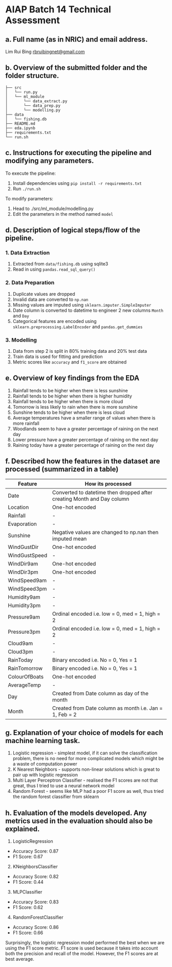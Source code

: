 # AIAP Batch 14 Technical Assessment

## a. Full name (as in NRIC) and email address.

Lim Rui Bing
rbruibingnet@gmail.com

## b. Overview of the submitted folder and the folder structure.

```
├── src
│   └── run.py
│   └── ml_module
│       └── data_extract.py
│       └── data_prep.py
│       └── modelling.py
├── data
│   └── fishing.db
├── README.md
├── eda.ipynb
├── requirements.txt
└── run.sh
```

## c. Instructions for executing the pipeline and modifying any parameters.

To execute the pipeline:
1. Install dependencies using `pip install -r requirements.txt`
2. Run `./run.sh`

To modify parameters:
1. Head to ./src/ml_module/modelling.py
2. Edit the parameters in the method named `model`

## d. Description of logical steps/flow of the pipeline.

### 1. Data Extraction

1. Extracted from `data/fishing.db` using sqlite3
2. Read in using `pandas.read_sql_query()`

### 2. Data Preparation

1. Duplicate values are dropped
2. Invalid data are converted to `np.nan`
3. Missing values are imputed using `sklearn.imputer.SimpleImputer`
4. Date column is converted to datetime to engineer 2 new columns `Month` and `Day`
5. Categorical features are encoded using `sklearn.preprocessing.LabelEncoder` and `pandas.get_dummies`

### 3. Modelling

1. Data from step 2 is split in 80% training data and 20% test data
2. Train data is used for fitting and prediction
2. Metric scores like `accuracy` and `f1_score` are obtained

## e. Overview of key findings from the EDA

1. Rainfall tends to be higher when there is less sunshine
2. Rainfall tends to be higher when there is higher humidity
3. Rainfall tends to be higher when there is more cloud
4. Tomorrow is less likely to rain when there is more sunshine
5. Sunshine tends to be higher when there is less cloud
6. Average temperatures have a smaller range of values when there is more rainfall
7. Woodlands seem to have a greater percentage of raining on the next day
8. Lower pressure have a greater percentage of raining on the next day
9. Raining today have a greater percentage of raining on the next day

## f. Described how the features in the dataset are processed (summarized in a table)

| Feature         | How its processed                                                      |
| --------------- | ---------------------------------------------------------------------- |
| Date            | Converted to datetime then dropped after creating Month and Day column |
| Location        | One-hot encoded                                                        |
| Rainfall        | -                                                                      |
| Evaporation     | -                                                                      |
| Sunshine        | Negative values are changed to np.nan then imputed mean                |
| WindGustDir     | One-hot encoded                                                        |
| WindGustSpeed   | -                                                                      |
| WindDir9am      | One-hot encoded                                                        |
| WindDir3pm      | One-hot encoded                                                        |
| WindSpeed9am    | -                                                                      |
| WindSpeed3pm    | -                                                                      |
| Humidity9am     | -                                                                      |
| Humidity3pm     | -                                                                      |
| Pressure9am     | Ordinal encoded i.e. low = 0, med = 1, high = 2                        |
| Pressure3pm     | Ordinal encoded i.e. low = 0, med = 1, high = 2                        |
| Cloud9am        | -                                                                      |
| Cloud3pm        | -                                                                      |
| RainToday       | Binary encoded i.e. No = 0, Yes = 1                                    |
| RainTomorrow    | Binary encoded i.e. No = 0, Yes = 1                                    |
| ColourOfBoats   | One-hot encoded                                                        |
| AverageTemp     | -                                                                      |
| Day             | Created from Date column as day of the month                           |
| Month           | Created from Date column as month i.e. Jan = 1, Feb = 2                |

## g. Explanation of your choice of models for each machine learning task.

1. Logistic regression - simplest model, if it can solve the classification problem, there is no need for more complicated models which might be a waste of computation power
2. K Nearest Neighbors - supports non-linear solutions which is great to pair up with logistic regression
3. Multi Layer Perceptron Classifier - realised the F1 scores are not that great, thus I tried to use a neural network model
4. Random Forest - seems like MLP had a poor F1 score as well, thus tried the random forest classifier from sklearn

## h. Evaluation of the models developed. Any metrics used in the evaluation should also be explained.

1. LogisticRegression
- Accuracy Score: 0.87
- F1 Score: 0.67

2. KNeighborsClassifier
- Accuracy Score: 0.82
- F1 Score: 0.44

3. MLPClassifier
- Accuracy Score: 0.83
- F1 Score: 0.62

4. RandomForestClassifier
- Accuracy Score: 0.86
- F1 Score: 0.66

Surprisingly, the logistic regression model performed the best when we are using the F1 score metric. F1 score is used because it takes into account both the precision and recall of the model. However, the F1 scores are at best average.
